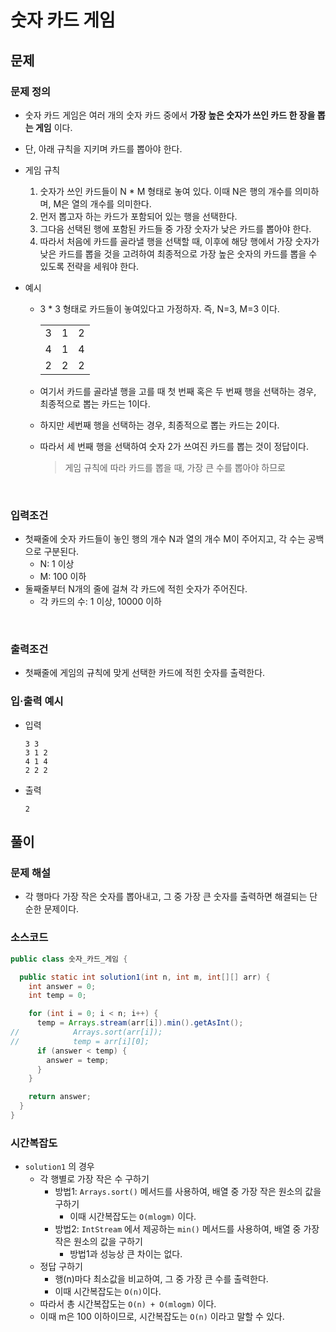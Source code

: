 # 숫자 카드 게임
## 문제
### 문제 정의

- 숫자 카드 게임은 여러 개의 숫자 카드 중에서 **가장 높은 숫자가 쓰인 카드 한 장을 뽑는 게임** 이다.
- 단, 아래 규칙을 지키며 카드를 뽑아야 한다.
- 게임 규칙
  1. 숫자가 쓰인 카드들이 N * M 형태로 놓여 있다. 이때 N은 행의 개수를 의미하며, M은 열의 개수를 의미한다.
  2. 먼저 뽑고자 하는 카드가 포함되어 있는 행을 선택한다.
  3. 그다음 선택된 행에 포함된 카드들 중 가장 숫자가 낮은 카드를 뽑아야 한다.
  4. 따라서 처음에 카드를 골라낼 행을 선택할 때, 이후에 해당 행에서 가장 숫자가 낮은 카드를 뽑을 것을 고려하여 최종적으로 가장 높은 숫자의 카드를 뽑을 수 있도록 전략을 세워야 한다.
    
- 예시
  - 3 * 3 형태로 카드들이 놓여있다고 가정하자. 즉, N=3, M=3 이다.
    
    ||||
    |---|---|---|
    |3|1|2|
    |4|1|4|
    |2|2|2|

  - 여기서 카드를 골라낼 행을 고를 때 첫 번째 혹은 두 번째 행을 선택하는 경우, 최종적으로 뽑는 카드는 1이다.
  - 하지만 세번째 행을 선택하는 경우, 최종적으로 뽑는 카드는 2이다.
  - 따라서 세 번째 행을 선택하여 숫자 2가 쓰여진 카드를 뽑는 것이 정답이다.
    > 게임 규칙에 따라 카드를 뽑을 때, 가장 큰 수를 뽑아야 하므로 

<br/>

### 입력조건
- 첫째줄에 숫자 카드들이 놓인 행의 개수 N과 열의 개수 M이 주어지고, 각 수는 공백으로 구분된다.
    - N: 1 이상
    - M: 100 이하
- 둘째줄부터 N개의 줄에 걸쳐 각 카드에 적힌 숫자가 주어진다.
  - 각 카드의 수: 1 이상, 10000 이하

<br/>

### 출력조건
- 첫째줄에 게임의 규칙에 맞게 선택한 카드에 적힌 숫자를 출력한다.

### 입·출력 예시
- 입력
  ```
  3 3
  3 1 2
  4 1 4
  2 2 2
  ```

- 출력
  ```
  2
  ```


## 풀이
### 문제 해설
- 각 행마다 가장 작은 숫자를 뽑아내고, 그 중 가장 큰 숫자를 출력하면 해결되는 단순한 문제이다. 

### 소스코드
```java
public class 숫자_카드_게임 {

  public static int solution1(int n, int m, int[][] arr) {
    int answer = 0;
    int temp = 0;

    for (int i = 0; i < n; i++) {
      temp = Arrays.stream(arr[i]).min().getAsInt();
//            Arrays.sort(arr[i]);
//            temp = arr[i][0];
      if (answer < temp) {
        answer = temp;
      }
    }

    return answer;
  }
}
```

### 시간복잡도
- `solution1` 의 경우
  - 각 행별로 가장 작은 수 구하기
    - 방법1: `Arrays.sort()` 메서드를 사용하여, 배열 중 가장 작은 원소의 값을 구하기
      - 이때 시간복잡도는 `O(mlogm)` 이다.
    - 방법2: `IntStream` 에서 제공하는 `min()` 메서드를 사용하여, 배열 중 가장 작은 원소의 값을 구하기
      - 방법1과 성능상 큰 차이는 없다.
  - 정답 구하기
    - 행(n)마다 최소값을 비교하여, 그 중 가장 큰 수를 출력한다.
    - 이때 시간복잡도는 `O(n)`이다.
  - 따라서 총 시간복잡도는 `O(n) + O(mlogm)` 이다.
  - 이때 m은 100 이하이므로, 시간복잡도는 `O(n)` 이라고 말할 수 있다.

